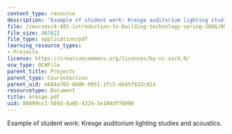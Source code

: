 ```yaml
---
content_type: resource
description: 'Example of student work: Kresge auditorium lighting studies and acoustics.'
file: /courses/4-401-introduction-to-building-technology-spring-2006/00899cc1569d8a8543245e104dff6000_kresge.pdf
file_size: 467621
file_type: application/pdf
learning_resource_types:
- Projects
license: https://creativecommons.org/licenses/by-nc-sa/4.0/
ocw_type: OCWFile
parent_title: Projects
parent_type: CourseSection
parent_uid: e884a702-8b06-9951-1fc5-db45f832c924
resourcetype: Document
title: kresge.pdf
uid: 00899cc1-569d-8a85-4324-5e104dff6000
---
```

Example of student work: Kresge auditorium lighting studies and acoustics.